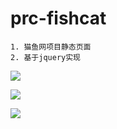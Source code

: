 # prc-fishcat

	1. 猫鱼网项目静态页面
	2. 基于jquery实现

![](http://thyrsi.com/t6/380/1538541693x1822611359.png)

![](http://thyrsi.com/t6/380/1538541702x1822611359.png)

![](http://thyrsi.com/t6/380/1538541710x1822611359.png)
